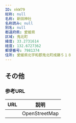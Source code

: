```yaml
---
ID: nkW79
総称: null
名称: 新田神社
名称読み: null
別名: null
都道府県: 愛媛県
区域: 鬼北町
緯度: 33.2731614
経度: 132.6727362
郵便番号: 7981374
住所: 愛媛県北宇和郡鬼北町成藤５１８
---
```


## その他

### 参考URL

| URL | 説明          |
| --- | ------------- |
|     | OpenStreetMap |
